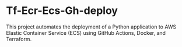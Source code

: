 # Tf-Ecr-Ecs-Gh-deploy
This project automates the deployment of a Python application to AWS Elastic Container Service (ECS) using GitHub Actions, Docker, and Terraform.
